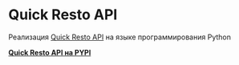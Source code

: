 # Quick Resto API

Реализация  [Quick Resto API](https://quickresto.ru/api/) на языке программирования Python

[**Quick Resto API на PYPI**](https://pypi.org/project/quick-resto-API/)
